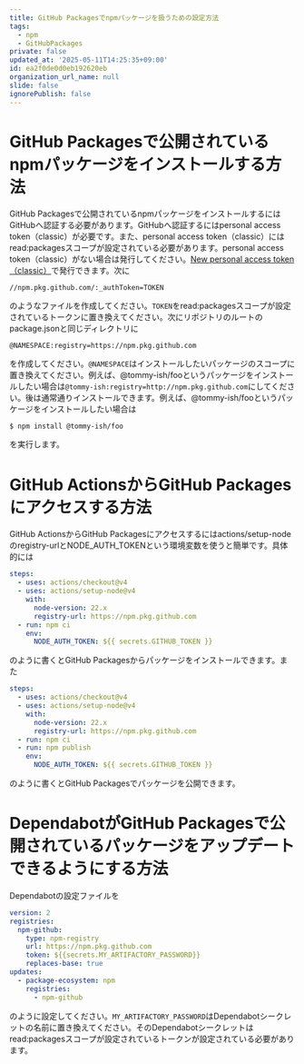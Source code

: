 ```yaml
---
title: GitHub Packagesでnpmパッケージを扱うための設定方法
tags:
  - npm
  - GitHubPackages
private: false
updated_at: '2025-05-11T14:25:35+09:00'
id: ea2f0de0d0eb192620eb
organization_url_name: null
slide: false
ignorePublish: false
---
```

# GitHub Packagesで公開されているnpmパッケージをインストールする方法

GitHub Packagesで公開されているnpmパッケージをインストールするにはGitHubへ認証する必要があります。GitHubへ認証するにはpersonal access token（classic）が必要です。また、personal access token（classic）にはread:packagesスコープが設定されている必要があります。personal access token（classic）がない場合は発行してください。[New personal access token（classic）](https://github.com/settings/tokens/new)で発行できます。次に

```ini:~/.npmrc
//npm.pkg.github.com/:_authToken=TOKEN
```

のようなファイルを作成してください。`TOKEN`をread:packagesスコープが設定されているトークンに置き換えてください。次にリポジトリのルートのpackage.jsonと同じディレクトリに

```ini:.npmrc
@NAMESPACE:registry=https://npm.pkg.github.com
```

を作成してください。`@NAMESPACE`はインストールしたいパッケージのスコープに置き換えてください。例えば、@tommy-ish/fooというパッケージをインストールしたい場合は`@tommy-ish:registry=http://npm.pkg.github.com`にしてください。後は通常通りインストールできます。例えば、@tommy-ish/fooというパッケージをインストールしたい場合は

```console
$ npm install @tommy-ish/foo
```

を実行します。

# GitHub ActionsからGitHub Packagesにアクセスする方法

GitHub ActionsからGitHub Packagesにアクセスするにはactions/setup-nodeのregistry-urlとNODE_AUTH_TOKENという環境変数を使うと簡単です。具体的には

```yaml
steps:
  - uses: actions/checkout@v4
  - uses: actions/setup-node@v4
    with:
      node-version: 22.x
      registry-url: https://npm.pkg.github.com
  - run: npm ci
    env:
      NODE_AUTH_TOKEN: ${{ secrets.GITHUB_TOKEN }}
```

のように書くとGitHub Packagesからパッケージをインストールできます。また

```yaml
steps:
  - uses: actions/checkout@v4
  - uses: actions/setup-node@v4
    with:
      node-version: 22.x
      registry-url: https://npm.pkg.github.com
  - run: npm ci
  - run: npm publish
    env:
      NODE_AUTH_TOKEN: ${{ secrets.GITHUB_TOKEN }}
```

のように書くとGitHub Packagesでパッケージを公開できます。

# DependabotがGitHub Packagesで公開されているパッケージをアップデートできるようにする方法

Dependabotの設定ファイルを

```yaml:.github/dependabot.yml
version: 2
registries:
  npm-github:
    type: npm-registry
    url: https://npm.pkg.github.com
    token: ${{secrets.MY_ARTIFACTORY_PASSWORD}}
    replaces-base: true
updates:
  - package-ecosystem: npm
    registries:
      - npm-github
```

のように設定してください。`MY_ARTIFACTORY_PASSWORD`はDependabotシークレットの名前に置き換えてください。そのDependabotシークレットはread:packagesスコープが設定されているトークンが設定されている必要があります。
